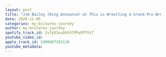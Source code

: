 ```yaml
---
layout: post
title: "Jim Bailey (Ring Announcer at This is Wrestling & Grand Pro Wrestling)"
date: 2020-11-05
categories: my-britwres-journey
author: my-britwres-journey
spotify_track_id: 2vfyD3uvbhFd7PRaFPTVsT
youtube_video_id: 
apple_track_id: 1000497393110
youtube_metadata: 
---
```

